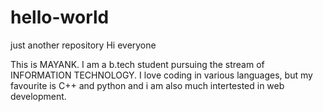 # hello-world
just another repository
Hi everyone

This is MAYANK. I am a b.tech student pursuing the stream of INFORMATION TECHNOLOGY.
I love coding in various languages, but my favourite is C++ and python and i am also much intertested in web development.
